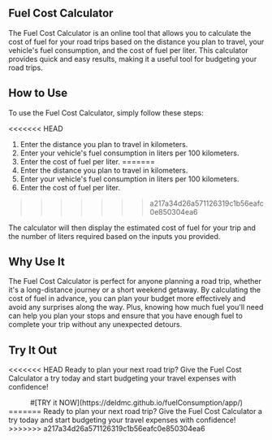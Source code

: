 ## Fuel Cost Calculator
The Fuel Cost Calculator is an online tool that allows you to calculate the cost of fuel for your road trips based on the distance you plan to travel, your vehicle's fuel consumption, and the cost of fuel per liter. This calculator provides quick and easy results, making it a useful tool for budgeting your road trips.

## How to Use
To use the Fuel Cost Calculator, simply follow these steps:

<<<<<<< HEAD
 1. Enter the distance you plan to travel in kilometers.
 2. Enter your vehicle's fuel consumption in liters per 100 kilometers.
 3. Enter the cost of fuel per liter.
=======
1. Enter the distance you plan to travel in kilometers.
2. Enter your vehicle's fuel consumption in liters per 100 kilometers.
3. Enter the cost of fuel per liter.
>>>>>>> a217a34d26a571126319c1b56eafc0e850304ea6

The calculator will then display the estimated cost of fuel for your trip and the number of liters required based on the inputs you provided.

## Why Use It
The Fuel Cost Calculator is perfect for anyone planning a road trip, whether it's a long-distance journey or a short weekend getaway. By calculating the cost of fuel in advance, you can plan your budget more effectively and avoid any surprises along the way. Plus, knowing how much fuel you'll need can help you plan your stops and ensure that you have enough fuel to complete your trip without any unexpected detours.

## Try It Out
<<<<<<< HEAD
Ready to plan your next road trip? 
Give the Fuel Cost Calculator a try today and start budgeting your travel expenses with confidence!

<center>#[TRY it NOW](https://deldmc.github.io/fuelConsumption/app/)</center>
=======
Ready to plan your next road trip? Give the Fuel Cost Calculator a try today and start budgeting your travel expenses with confidence!
>>>>>>> a217a34d26a571126319c1b56eafc0e850304ea6
